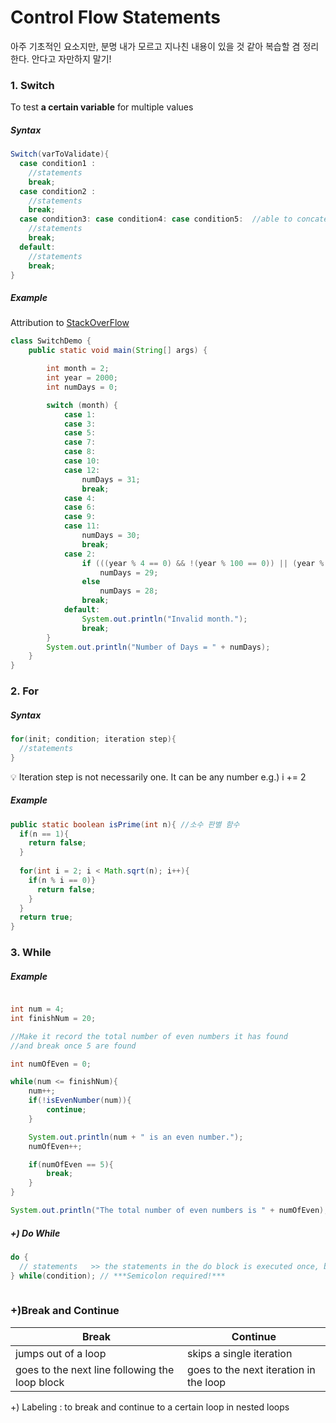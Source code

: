 # Control Flow Statements
아주 기초적인 요소지만, 분명 내가 모르고 지나친 내용이 있을 것 같아 복습할 겸 정리한다. 안다고 자만하지 말기! 

### 1. Switch
To test **a certain variable** for multiple values

##### Syntax
```java
Switch(varToValidate){
  case condition1 :
    //statements
    break;
  case condition2 :
    //statements
    break;
  case condition3: case condition4: case condition5:  //able to concatenate! 
    //statements
    break;
  default:
    //statements
    break;
}
```

##### Example
Attribution to [StackOverFlow](https://stackoverflow.com/questions/16706716/using-two-values-for-one-switch-case-statement)
```java
class SwitchDemo {
    public static void main(String[] args) {

        int month = 2;
        int year = 2000;
        int numDays = 0;

        switch (month) {
            case 1:
            case 3:
            case 5:
            case 7:
            case 8:
            case 10:
            case 12:
                numDays = 31;
                break;
            case 4:
            case 6:
            case 9:
            case 11:
                numDays = 30;
                break;
            case 2:
                if (((year % 4 == 0) && !(year % 100 == 0)) || (year % 400 == 0))
                    numDays = 29;
                else
                    numDays = 28;
                break;
            default:
                System.out.println("Invalid month.");
                break;
        }
        System.out.println("Number of Days = " + numDays);
    }
}
```

### 2. For
##### Syntax
```java
for(init; condition; iteration step){
  //statements
}
```
:bulb: Iteration step is not necessarily one. It can be any number e.g.) i += 2

##### Example
``` java
public static boolean isPrime(int n){ //소수 판별 함수 
  if(n == 1){
    return false;
  }
  
  for(int i = 2; i < Math.sqrt(n); i++){
    if(n % i == 0)}
      return false;
    }
  }
  return true;
}
```

### 3. While
##### Example
``` java

int num = 4;
int finishNum = 20;

//Make it record the total number of even numbers it has found
//and break once 5 are found

int numOfEven = 0;

while(num <= finishNum){
    num++;
    if(!isEvenNumber(num)){
        continue;
    }

    System.out.println(num + " is an even number.");
    numOfEven++;

    if(numOfEven == 5){
        break;
    }
}

System.out.println("The total number of even numbers is " + numOfEven);

```


##### +) Do While 
```java
do {
  // statements   >> the statements in the do block is executed once, before conditional validation
} while(condition); // ***Semicolon required!***
  
```


### +)Break and Continue
Break|Continue
-----|-----
jumps out of a loop | skips a single iteration 
goes to the next line following the loop block | goes to the next iteration in the loop

+) Labeling : to break and continue to a certain loop in nested loops
